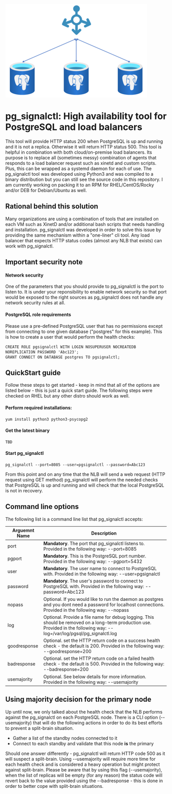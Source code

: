 ![](https://github.com/maorsystems/pg_signalctl/blob/main/pg_signalctl_small.png?raw=true)
# pg_signalctl: High availability tool for PostgreSQL and load balancers
This tool will provide HTTP status 200 when PostgreSQL is up and running and it is not a replica. Otherwise it will return HTTP status 500. This tool is helpful in combination with both cloud/on-premise load balancers. Its purpose is to replace all (sometimes messy) combination of agents that responds to a load balancer request such as xinetd and custom scripts. Plus, this can be wrapped as a systemd daemon for each of use. The pg_signalctl tool was developed using Python3 and was compiled to a binary distribution but you can still see the source code in this repository. I am currently working on packing it to an RPM for RHEL/CentOS/Rocky and/or DEB for Debian/Ubuntu as well.

## Rational behind this solution
Many organizations are using a combination of tools that are installed on each VM such as XinetD and/or additional bash scripts that needs handling and installation. pg_signalctl was developed in order to solve this issue by providing the same mechanism within a "one-liner" cli tool. Any load balancer that expects HTTP status codes (almost any NLB that exists) can work with pg_signalctl.

## Important security note
#### Network security
One of the parameters that you should provide to pg_signalctl is the port to listen to. It is under your reponsibility to enable network security so that port would be exposed to the right sources as pg_signalctl does not handle any network security rules at all.

#### PostgreSQL role requirements
Please use a pre-defined PostgreSQL user that has no permissions except from connecting to one given database ("postgres" for this example). This is how to create a user that would perform the health checks:

```
CREATE ROLE pgsignalctl WITH LOGIN NOSUPERUSER NOCREATEDB NOREPLICATION PASSWORD 'Abc123';
GRANT CONNECT ON DATABASE postgres TO pgsignalctl;
```

## QuickStart guide
Follow these steps to get started - keep in mind that all of the options are listed below - this is just a quick start guide. The following steps were checked on RHEL but any other distro should work as well.

#### Perform required installations:

```
yum install python3 python3-psycopg2
```

#### Get the latest binary

```
TBD
```

#### Start pg_signalctl

```
pg_signalctl --port=8085 --user=pgsignalctl --password=Abc123
```

From this point and on any time that the NLB will send a web request (HTTP request using GET method) pg_signalctl will perform the needed checks that PostgreSQL is up and running and will check that the local PostgreSQL is not in recovery.

## Command line options
The following list is a command line list that pg_signalctl accepts:

| Arguemnt Name | Description |
| - | - |
| port | **Mandatory**. The port that pg_signalctl listens to. Provided in the following way: --port=8085 |
| pgport | **Mandatory**. This is the PostgreSQL port number. Provided in the following way: --pgport=5432 |
| user | **Mandatory**. The user name to connect to PostgreSQL with. Provided in the following way: --user=pgsignalctl |
| password | **Mandatory**. The user's password to connect to PostgreSQL with. Provided in the following way: --password=Abc123 |
| nopass | Optional. If you would like to run the daemon as postgres and you dont need a password for localhost connections. Provided in the following way: --nopass |
| log | Optional. Provide a file name for debug logging. This should be removed on a long-term production use. Provided in the following way: --log=/var/log/pgsql/pg_signalctl.log |
| goodresponse | Optional. set the HTTP return code on a success health check - the default is 200. Provided in the following way: --goodresponse=200 |
| badresponse | Optional. set the HTTP return code on a failed health check - the default is 500. Provided in the following way: --badresponse=200 |
| usemajority | Optional. See below details for more information. Provided in the following way: --usemajority |

## Using majority decision for the primary node
Up until now, we only talked about the health check that the NLB performs against the pg_signalctl on each PostgreSQL node. There is a CLI option (--usemajority) that will do the following actions in order to do its best efforts to prevent a split-brain situation.

* Gather a list of the standby nodes connected to it
* Connect to each standby and validate that this node **is** the primary

Should one answer differently - pg_signalctl will return HTTP code 500 as it will suspect a split-brain. Using --usemajority will require more time for each health check and is considered a heavy operation but might protect against split-brain. Please be aware that by using this flag (--usemajority), when the list of replicas will be empty (for any reason) the status code will revert back to the value provided using the --badresponse - this is done in order to better cope with split-brain situations.
